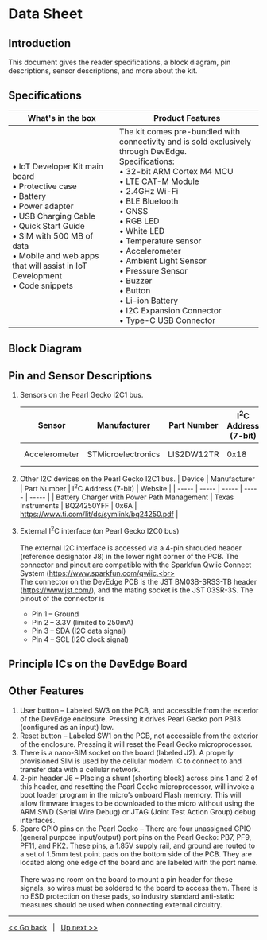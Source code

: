 # Data Sheet

## Introduction
This document gives the reader specifications, a block diagram, pin descriptions, sensor descriptions, and more about the kit. 

## Specifications
|   What's in the box   |   Product Features   |
|   -----   |   -----   |
| • IoT Developer Kit main board<br>• Protective case<br>• Battery <br>• Power adapter<br>• USB Charging Cable<br>• Quick Start Guide<br>• SIM with 500 MB of data<br>• Mobile and web apps that will assist in IoT Development<br>• Code snippets|The kit comes pre-bundled with connectivity and is sold exclusively through DevEdge.<br/>Specifications:<br>• 32-bit ARM Cortex M4 MCU<br>• LTE CAT-M Module <br>• 2.4GHz Wi-Fi<br>• BLE Bluetooth <br>• GNSS <br>• RGB LED <br>• White LED <br>• Temperature sensor <br>• Accelerometer<br>• Ambient Light Sensor<br>• Pressure Sensor<br>• Buzzer<br>• Button<br>• Li-ion Battery<br>• I2C Expansion Connector <br>• Type-C USB Connector  |

## Block Diagram

## Pin and Sensor Descriptions
1. Sensors on the Pearl Gecko I2C1 bus. 

    | Sensor | Manufacturer | Part Number | I<sup>2</sup>C Address (7-bit) | Website |
    |   -----   |   -----   | ----- |   -----   |   -----   |
    | Accelerometer | STMicroelectronics | LIS2DW12TR | 0x18 | https://www.st.com/en/mems-and-sensors/lis2dw12.html  |

2. Other I2C devices on the Pearl Gecko I2C1 bus.
    | Device | Manufacturer | Part Number | I<sup>2</sup>C Address (7-bit) | Website |
    |   -----   |   -----   | ----- |   -----   |   -----   |
    | Battery Charger with Power Path Management | Texas Instruments | BQ24250YFF | 0x6A | https://www.ti.com/lit/ds/symlink/bq24250.pdf |

3. External I<sup>2</sup>C interface (on Pearl Gecko I2C0 bus)<br><br>The external I2C interface is accessed via a 4-pin shrouded header (reference designator J8) in the lower right corner of the PCB. The connector and pinout are compatible with the Sparkfun Qwiic Connect System (https://www.sparkfun.com/qwiic.<br><br>The connector on the DevEdge PCB is the JST BM03B-SRSS-TB header (https://www.jst.com/), and the mating socket is the JST 03SR-3S. The pinout of the connector is
    - Pin 1 – Ground
    - Pin 2 – 3.3V (limited to 250mA)
    - Pin 3 – SDA (I2C data signal)
    - Pin 4 – SCL (I2C clock signal)


## Principle ICs on the DevEdge Board

## Other Features
1. User button – Labeled SW3 on the PCB, and accessible from the exterior of the DevEdge enclosure. Pressing it drives Pearl Gecko port PB13 (configured as an input) low.
2. Reset button – Labeled SW1 on the PCB, not accessible from the exterior of the enclosure. Pressing it will reset the Pearl Gecko microprocessor.
3. There is a nano-SIM socket on the board (labeled J2). A properly provisioned SIM is used by the cellular modem IC to connect to and transfer data with a cellular network.
4. 2-pin header J6 – Placing a shunt (shorting block) across pins 1 and 2 of this header, and resetting the Pearl Gecko microprocessor, will invoke a boot loader program in the micro’s onboard Flash memory. This will allow firmware images to be downloaded to the micro without using the ARM SWD (Serial Wire Debug) or JTAG (Joint Test Action Group) debug interfaces. 
5. Spare GPIO pins on the Pearl Gecko – There are four unassigned GPIO (general purpose input/output) port pins on the Pearl Gecko: PB7, PF9, PF11, and PK2. These pins, a 1.85V supply rail, and ground are routed to a set of 1.5mm test point pads on the bottom side of the PCB. They are located along one edge of the board and are labeled with the port name. <br><br>There was no room on the board to mount a pin header for these signals, so wires must be soldered to the board to access them. There is no ESD protection on these pads, so industry standard anti-static measures should be used when connecting external circuitry.


***
[<< Go back](05-Your-Developer-Kit-Your-Way.md) &nbsp; | &nbsp; [Up next >>](07-Driver-Configurations.md)
